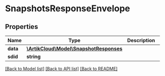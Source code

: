 # SnapshotsResponseEnvelope

## Properties
Name | Type | Description | Notes
------------ | ------------- | ------------- | -------------
**data** | [**\ArtikCloud\Model\SnapshotResponses**](SnapshotResponses.md) |  | [optional] 
**sdid** | **string** |  | [optional] 

[[Back to Model list]](../README.md#documentation-for-models) [[Back to API list]](../README.md#documentation-for-api-endpoints) [[Back to README]](../README.md)


